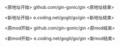 <原地址开始>
github.com/gin-gonic/gin
<原地址结束>

<新地址开始>
e.coding.net/gogit/go/gin
<新地址结束>
 

<原mod开始>
github.com/gin-gonic/gin
<原mod结束>

<新mod开始>
e.coding.net/gogit/go/gin
<新mod结束>